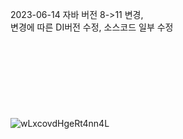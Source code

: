 2023-06-14 자바 버전 8->11 변경, </br> 변경에 따른 DI버전 수정, 소스코드 일부 수정
 </br>
  </br>
   </br>
    </br>
     </br>
      </br>
       </br>
        </br>
         </br>
![wLxcovdHgeRt4nn4L](https://github.com/Dohyeon-Parrk/photogram_insta/assets/144636860/5eb57519-9a62-4e61-a3db-dbde261b24e2)
